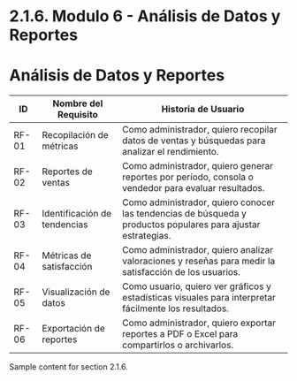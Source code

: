 # 2.1.6. Modulo 6 - Análisis de Datos y Reportes
# Análisis de Datos y Reportes

| **ID** | **Nombre del Requisito** | **Historia de Usuario** |
|--------|----------------------------|---------------------------|
| RF-01 | Recopilación de métricas | Como administrador, quiero recopilar datos de ventas y búsquedas para analizar el rendimiento. |
| RF-02 | Reportes de ventas | Como administrador, quiero generar reportes por período, consola o vendedor para evaluar resultados. |
| RF-03 | Identificación de tendencias | Como administrador, quiero conocer las tendencias de búsqueda y productos populares para ajustar estrategias. |
| RF-04 | Métricas de satisfacción | Como administrador, quiero analizar valoraciones y reseñas para medir la satisfacción de los usuarios. |
| RF-05 | Visualización de datos | Como usuario, quiero ver gráficos y estadísticas visuales para interpretar fácilmente los resultados. |
| RF-06 | Exportación de reportes | Como administrador, quiero exportar reportes a PDF o Excel para compartirlos o archivarlos. |

Sample content for section 2.1.6.